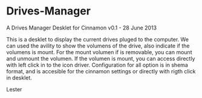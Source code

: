 Drives-Manager
==============

A Drives Manager Desklet for Cinnamon v0.1 - 28 June 2013

This is a desklet to display the current drives pluged to the computer.
We can used the avility to show the volumens of the drive, also indicate
if the volumens is mount. For the mount volumen if is removable, you can
mount and unmount the volumen. If the volumen is mount, you can access
directly with left click in to the icon driver. Configuration for all option
is in shema format, and is accesible for the cinnamon settings or directly
with rigth click in desklet.

Lester

